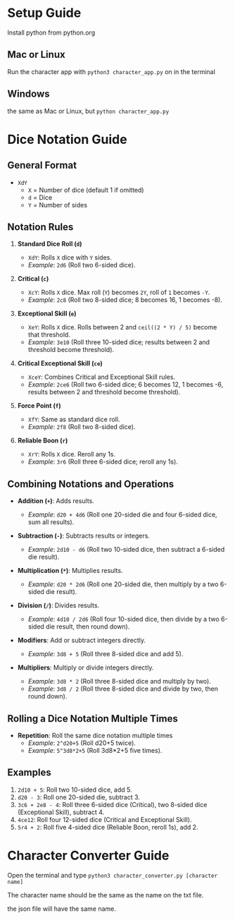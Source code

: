# Setup Guide

Install python from python.org

## Mac or Linux

Run the character app with `python3 character_app.py` on in the terminal

## Windows

the same as Mac or Linux, but `python character_app.py`

# Dice Notation Guide

## General Format
- `XdY` 
  - `X` = Number of dice (default 1 if omitted)
  - `d` = Dice
  - `Y` = Number of sides

## Notation Rules

1. **Standard Dice Roll (`d`)**
   - `XdY`: Rolls `X` dice with `Y` sides.
   - *Example*: `2d6` (Roll two 6-sided dice).

2. **Critical (`c`)**
   - `XcY`: Rolls `X` dice. Max roll (`Y`) becomes `2Y`, roll of `1` becomes `-Y`.
   - *Example*: `2c8` (Roll two 8-sided dice; 8 becomes 16, 1 becomes -8).

3. **Exceptional Skill (`e`)**
   - `XeY`: Rolls `X` dice. Rolls between 2 and `ceil((2 * Y) / 5)` become that threshold.
   - *Example*: `3e10` (Roll three 10-sided dice; results between 2 and threshold become threshold).

4. **Critical Exceptional Skill (`ce`)**
   - `XceY`: Combines Critical and Exceptional Skill rules.
   - *Example*: `2ce6` (Roll two 6-sided dice; 6 becomes 12, 1 becomes -6, results between 2 and threshold become threshold).

5. **Force Point (`f`)**
   - `XfY`: Same as standard dice roll.
   - *Example*: `2f8` (Roll two 8-sided dice).

6. **Reliable Boon (`r`)**
   - `XrY`: Rolls `X` dice. Reroll any 1s.
   - *Example*: `3r6` (Roll three 6-sided dice; reroll any 1s).

## Combining Notations and Operations
- **Addition (`+`)**: Adds results.
  - *Example*: `d20 + 4d6` (Roll one 20-sided die and four 6-sided dice, sum all results).

- **Subtraction (`-`)**: Subtracts results or integers.
  - *Example*: `2d10 - d6` (Roll two 10-sided dice, then subtract a 6-sided die result).

- **Multiplication (`*`)**: Multiplies results.
  - *Example*: `d20 * 2d6` (Roll one 20-sided die, then multiply by a two 6-sided die result).

- **Division (`/`)**: Divides results.
  - *Example*: `4d10 / 2d6` (Roll four 10-sided dice, then divide by a two 6-sided die result, then round down).

- **Modifiers**: Add or subtract integers directly.
  - *Example*: `3d8 + 5` (Roll three 8-sided dice and add 5).

- **Multipliers**: Multiply or divide integers directly.
  - *Example*: `3d8 * 2` (Roll three 8-sided dice and multiply by two).
  - *Example*: `3d8 / 2` (Roll three 8-sided dice and divide by two, then round down).

## Rolling a Dice Notation Multiple Times
- **Repetition**: Roll the same dice notation multiple times
  - *Example*: `2^d20+5` (Roll d20+5 twice).
  - *Example*: `5^3d8*2+5` (Roll 3d8*2+5 five times).

## Examples
1. `2d10 + 5`: Roll two 10-sided dice, add 5.
2. `d20 - 3`: Roll one 20-sided die, subtract 3.
3. `3c6 + 2e8 - 4`: Roll three 6-sided dice (Critical), two 8-sided dice (Exceptional Skill), subtract 4.
4. `4ce12`: Roll four 12-sided dice (Critical and Exceptional Skill).
5. `5r4 + 2`: Roll five 4-sided dice (Reliable Boon, reroll 1s), add 2.


# Character Converter Guide

Open the terminal and type `python3 character_converter.py [character name]`

The character name should be the same as the name on the txt file.

the json file will have the same name.
